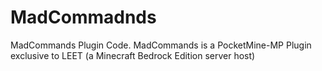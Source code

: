# MadCommadnds
MadCommands Plugin Code. MadCommands is a PocketMine-MP Plugin exclusive to LEET (a Minecraft Bedrock Edition server host)
